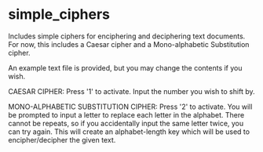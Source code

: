 # simple_ciphers

Includes simple ciphers for enciphering and deciphering text documents.
For now, this includes a Caesar cipher and a Mono-alphabetic Substitution cipher.

An example text file is provided, but you may change the contents if you wish.


CAESAR CIPHER:
Press '1' to activate.
Input the number you wish to shift by.


MONO-ALPHABETIC SUBSTITUTION CIPHER:
Press '2' to activate.
You will be prompted to input a letter to replace each letter in the alphabet.
There cannot be repeats, so if you accidentally input the same letter twice, you can try again.
This will create an alphabet-length key which will be used to encipher/decipher the given text.
